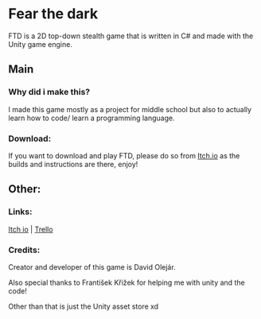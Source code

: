 # **Fear the dark**

FTD is a 2D top-down stealth game that is written in C# and made with the Unity game engine.
## Main
### Why did i make this?
I made this game mostly as a project for middle school but also to actually learn how to code/ learn a programming language.

### Download:
If you want to download and play FTD, please do so from [Itch.io](https://hwsxdejv.itch.io/ftd) as the builds and instructions are there, enjoy!

## Other:

### Links:

[Itch io](https://hwsxdejv.itch.io/ftd) | [Trello](https://trello.com/b/PDDyNa9p/fear-the-dark)

### Credits:
Creator and developer of this game is David Olejár.

Also special thanks to František Křižek for helping me with unity and the code!

Other than that is just the Unity asset store
xd
